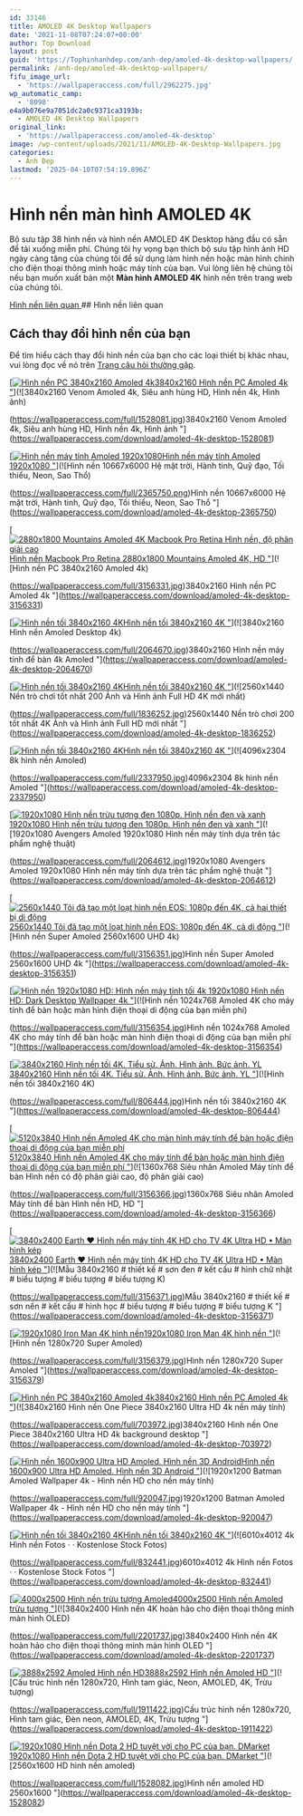 ```yaml
---
id: 33146
title: AMOLED 4K Desktop Wallpapers
date: '2021-11-08T07:24:07+00:00'
author: Top Download
layout: post
guid: 'https://Tophinhanhdep.com/anh-dep/amoled-4k-desktop-wallpapers/'
permalink: /anh-dep/amoled-4k-desktop-wallpapers/
fifu_image_url:
  - 'https://wallpaperaccess.com/full/2962275.jpg'
wp_automatic_camp:
  - '8098'
e4a9b076e9a7051dc2a0c9371ca3193b:
  - AMOLED 4K Desktop Wallpapers
original_link:
  - 'https://wallpaperaccess.com/amoled-4k-desktop'
image: /wp-content/uploads/2021/11/AMOLED-4K-Desktop-Wallpapers.jpg
categories:
  - Ảnh Đẹp
lastmod: '2025-04-10T07:54:19.896Z'
---
```

# Hình nền màn hình AMOLED 4K

Bộ sưu tập 38 hình nền và hình nền AMOLED 4K Desktop hàng đầu có sẵn để tải xuống miễn phí. Chúng tôi hy vọng bạn thích bộ sưu tập hình ảnh HD ngày càng tăng của chúng tôi để sử dụng làm hình nền hoặc màn hình chính cho điện thoại thông minh hoặc máy tính của bạn. Vui lòng liên hệ chúng tôi nếu bạn muốn xuất bản một **Màn hình AMOLED 4K** hình nền trên trang web của chúng tôi.

[Hình nền liên quan ](#related) ## Hình nền liên quan

## Cách thay đổi hình nền của bạn

Để tìm hiểu cách thay đổi hình nền của bạn cho các loại thiết bị khác nhau, vui lòng đọc về nó trên [Trang câu hỏi thường gặp](https://tophinhanhdep.com/faq/).

  
[[![Hình nền PC 3840x2160 Amoled 4k](https://wallpaperaccess.com/full/2962275.jpg)3840x2160 Hình nền PC Amoled 4k "](https://wallpaperaccess.com/download/amoled-4k-desktop-2962275)](![3840x2160 Venom Amoled 4k, Siêu anh hùng HD, Hình nền 4k, Hình ảnh)

(https://wallpaperaccess.com/full/1528081.jpg)3840x2160 Venom Amoled 4k, Siêu anh hùng HD, Hình nền 4k, Hình ảnh "](https://wallpaperaccess.com/download/amoled-4k-desktop-1528081)

[[![Hình nền máy tính Amoled 1920x1080](https://wallpaperaccess.com/full/2064610.jpg)Hình nền máy tính Amoled 1920x1080 "](https://wallpaperaccess.com/download/amoled-4k-desktop-2064610)](![Hình nền 10667x6000 Hệ mặt trời, Hành tinh, Quỹ đạo, Tối thiểu, Neon, Sao Thổ)

(https://wallpaperaccess.com/full/2365750.png)Hình nền 10667x6000 Hệ mặt trời, Hành tinh, Quỹ đạo, Tối thiểu, Neon, Sao Thổ "](https://wallpaperaccess.com/download/amoled-4k-desktop-2365750)

[[![2880x1800 Mountains Amoled 4K Macbook Pro Retina Hình nền, độ phân giải cao](https://wallpaperaccess.com/full/2337962.jpg)Hình nền Macbook Pro Retina 2880x1800 Mountains Amoled 4K, HD "](https://wallpaperaccess.com/download/amoled-4k-desktop-2337962)](![Hình nền PC 3840x2160 Amoled 4k)

(https://wallpaperaccess.com/full/3156331.jpg)3840x2160 Hình nền PC Amoled 4k "](https://wallpaperaccess.com/download/amoled-4k-desktop-3156331)

[[![Hình nền tối 3840x2160 4K](https://wallpaperaccess.com/full/806427.jpg)Hình nền tối 3840x2160 4K "](https://wallpaperaccess.com/download/amoled-4k-desktop-806427)](![3840x2160 Hình nền Amoled Desktop 4k)

(https://wallpaperaccess.com/full/2064670.jpg)3840x2160 Hình nền máy tính để bàn 4k Amoled "](https://wallpaperaccess.com/download/amoled-4k-desktop-2064670)

[[![Hình nền tối 3840x2160 4K](https://wallpaperaccess.com/full/1527866.jpg)Hình nền tối 3840x2160 4K "](https://wallpaperaccess.com/download/amoled-4k-desktop-1527866)](![2560x1440 Nền trò chơi tốt nhất 200 Ảnh và Hình ảnh Full HD 4K mới nhất)

(https://wallpaperaccess.com/full/1836252.jpg)2560x1440 Nền trò chơi 200 tốt nhất 4K Ảnh và Hình ảnh Full HD mới nhất "](https://wallpaperaccess.com/download/amoled-4k-desktop-1836252)

[[![Hình nền tối 3840x2160 4K](https://wallpaperaccess.com/full/2109.jpg)Hình nền tối 3840x2160 4K "](https://wallpaperaccess.com/download/amoled-4k-desktop-2109)](![4096x2304 8k hình nền Amoled)

(https://wallpaperaccess.com/full/2337950.jpg)4096x2304 8k hình nền Amoled "](https://wallpaperaccess.com/download/amoled-4k-desktop-2337950)

[[![1920x1080 Hình nền trừu tượng đen 1080p.  Hình nền đen và xanh](https://wallpaperaccess.com/full/943484.jpg)1920x1080 Hình nền trừu tượng đen 1080p. Hình nền đen và xanh "](https://wallpaperaccess.com/download/amoled-4k-desktop-943484)](![1920x1080 Avengers Amoled 1920x1080 Hình nền máy tính dựa trên tác phẩm nghệ thuật)

(https://wallpaperaccess.com/full/2064612.jpg)1920x1080 Avengers Amoled 1920x1080 Hình nền máy tính dựa trên tác phẩm nghệ thuật "](https://wallpaperaccess.com/download/amoled-4k-desktop-2064612)

[[![2560x1440 Tôi đã tạo một loạt hình nền EOS: 1080p đến 4K, cả hai thiết bị di động](https://wallpaperaccess.com/full/3156339.png)2560x1440 Tôi đã tạo một loạt hình nền EOS: 1080p đến 4K, cả di động "](https://wallpaperaccess.com/download/amoled-4k-desktop-3156339)](![Hình nền Super Amoled 2560x1600 UHD 4k)

(https://wallpaperaccess.com/full/3156351.jpg)Hình nền Super Amoled 2560x1600 UHD 4k "](https://wallpaperaccess.com/download/amoled-4k-desktop-3156351)

[[![Hình nền 1920x1080 HD: Hình nền máy tính tối 4k](https://wallpaperaccess.com/full/920069.jpg) 1920x1080 Hình nền HD: Dark Desktop Wallpaper 4k "](https://wallpaperaccess.com/download/amoled-4k-desktop-920069)](![Hình nền 1024x768 Amoled 4K cho máy tính để bàn hoặc màn hình điện thoại di động của bạn miễn phí)

(https://wallpaperaccess.com/full/3156354.jpg)Hình nền 1024x768 Amoled 4K cho máy tính để bàn hoặc màn hình điện thoại di động của bạn miễn phí "](https://wallpaperaccess.com/download/amoled-4k-desktop-3156354)

[[![3840x2160 Hình nền tối 4K.  Tiểu sử.  Ảnh.  Hình ảnh.  Bức ảnh.  YL](https://wallpaperaccess.com/full/3156357.jpg)3840x2160 Hình nền tối 4K. Tiểu sử. Ảnh. Hình ảnh. Bức ảnh. YL "](https://wallpaperaccess.com/download/amoled-4k-desktop-3156357)](![Hình nền tối 3840x2160 4K)

(https://wallpaperaccess.com/full/806444.jpg)Hình nền tối 3840x2160 4K "](https://wallpaperaccess.com/download/amoled-4k-desktop-806444)

[[![5120x3840 Hình nền Amoled 4K cho màn hình máy tính để bàn hoặc điện thoại di động của bạn miễn phí](https://wallpaperaccess.com/full/1780082.jpg)5120x3840 Hình nền Amoled 4K cho máy tính để bàn hoặc màn hình điện thoại di động của bạn miễn phí "](https://wallpaperaccess.com/download/amoled-4k-desktop-1780082)](![1360x768 Siêu nhân Amoled Máy tính để bàn Hình nền có độ phân giải cao, độ phân giải cao)

(https://wallpaperaccess.com/full/3156366.jpg)1360x768 Siêu nhân Amoled Máy tính để bàn Hình nền HD, HD "](https://wallpaperaccess.com/download/amoled-4k-desktop-3156366)

[[![3840x2400 Earth ❤ Hình nền máy tính 4K HD cho TV 4K Ultra HD • Màn hình kép](https://wallpaperaccess.com/full/19602.jpg)3840x2400 Earth ❤ Hình nền máy tính 4K HD cho TV 4K Ultra HD • Màn hình kép "](https://wallpaperaccess.com/download/amoled-4k-desktop-19602)](![Mẫu 3840x2160 # thiết kế # sơn đen # kết cấu # hình chữ nhật # biểu tượng # biểu tượng # biểu tượng K)

(https://wallpaperaccess.com/full/3156371.jpg)Mẫu 3840x2160 # thiết kế # sơn nền # kết cấu # hình học # biểu tượng # biểu tượng # biểu tượng K "](https://wallpaperaccess.com/download/amoled-4k-desktop-3156371)

[[![1920x1080 Iron Man 4K hình nền](https://wallpaperaccess.com/full/1107066.jpg)1920x1080 Iron Man 4K hình nền "](https://wallpaperaccess.com/download/amoled-4k-desktop-1107066)](![Hình nền 1280x720 Super Amoled)

(https://wallpaperaccess.com/full/3156379.jpg)Hình nền 1280x720 Super Amoled "](https://wallpaperaccess.com/download/amoled-4k-desktop-3156379)

[[![Hình nền PC 3840x2160 Amoled 4k](https://wallpaperaccess.com/full/3155438.jpg)3840x2160 Hình nền PC Amoled 4k "](https://wallpaperaccess.com/download/amoled-4k-desktop-3155438)](![3840x2160 Hình nền One Piece 3840x2160 Ultra HD 4k nền máy tính)

(https://wallpaperaccess.com/full/703972.jpg)3840x2160 Hình nền One Piece 3840x2160 Ultra HD 4k background desktop "](https://wallpaperaccess.com/download/amoled-4k-desktop-703972)

[[![Hình nền 1600x900 Ultra HD Amoled.  Hình nền 3D Android](https://wallpaperaccess.com/full/920055.png)Hình nền 1600x900 Ultra HD Amoled. Hình nền 3D Android "](https://wallpaperaccess.com/download/amoled-4k-desktop-920055)](![1920x1200 Batman Amoled Wallpaper 4k - Hình nền HD cho nền máy tính)

(https://wallpaperaccess.com/full/920047.jpg)1920x1200 Batman Amoled Wallpaper 4k - Hình nền HD cho nền máy tính "](https://wallpaperaccess.com/download/amoled-4k-desktop-920047)

[[![Hình nền tối 3840x2160 4K](https://wallpaperaccess.com/full/3156390.jpg)Hình nền tối 3840x2160 4K "](https://wallpaperaccess.com/download/amoled-4k-desktop-3156390)](![6010x4012 4k Hình nền Fotos · · Kostenlose Stock Fotos)

(https://wallpaperaccess.com/full/832441.jpg)6010x4012 4k Hình nền Fotos · · Kostenlose Stock Fotos "](https://wallpaperaccess.com/download/amoled-4k-desktop-832441)

[[![4000x2500 Hình nền trừu tượng Amoled](https://wallpaperaccess.com/full/3156397.jpg)4000x2500 Hình nền Amoled trừu tượng "](https://wallpaperaccess.com/download/amoled-4k-desktop-3156397)](![3840x2400 Hình nền 4K hoàn hảo cho điện thoại thông minh màn hình OLED)

(https://wallpaperaccess.com/full/2201737.jpg)3840x2400 Hình nền 4K hoàn hảo cho điện thoại thông minh màn hình OLED "](https://wallpaperaccess.com/download/amoled-4k-desktop-2201737)

[[![3888x2592 Amoled Hình nền HD](https://wallpaperaccess.com/full/873022.jpg)3888x2592 Hình nền Amoled HD "](https://wallpaperaccess.com/download/amoled-4k-desktop-873022)](![Cấu trúc hình nền 1280x720, Hình tam giác, Neon, AMOLED, 4K, Trừu tượng)

(https://wallpaperaccess.com/full/1911422.jpg)Cấu trúc hình nền 1280x720, Hình tam giác, Đèn neon, AMOLED, 4K, Trừu tượng "](https://wallpaperaccess.com/download/amoled-4k-desktop-1911422)

[[![1920x1080 Hình nền Dota 2 HD tuyệt vời cho PC của bạn.  DMarket](https://wallpaperaccess.com/full/3156411.jpg)1920x1080 Hình nền Dota 2 HD tuyệt vời cho PC của bạn. DMarket "](https://wallpaperaccess.com/download/amoled-4k-desktop-3156411)](![2560x1600 HD hình nền amoled)

(https://wallpaperaccess.com/full/1528082.jpg)Hình nền amoled HD 2560x1600 "](https://wallpaperaccess.com/download/amoled-4k-desktop-1528082)
